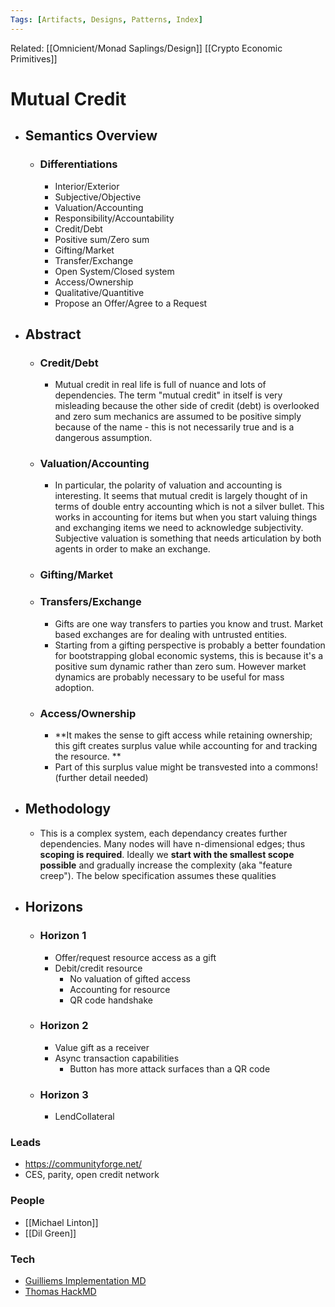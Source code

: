 ```yaml
---
Tags: [Artifacts, Designs, Patterns, Index]
---
```

Related: [[Omnicient/Monad Saplings/Design]] [[Crypto Economic Primitives]]

# Mutual Credit 

- ## Semantics Overview
    - ### Differentiations
        - Interior/Exterior
        - Subjective/Objective
        - Valuation/Accounting
        - Responsibility/Accountability
        - Credit/Debt
        - Positive sum/Zero sum
        - Gifting/Market
        - Transfer/Exchange
        - Open System/Closed system
        - Access/Ownership
        - Qualitative/Quantitive
        - Propose an Offer/Agree to a Request
- ## Abstract
    - ### Credit/Debt
        - Mutual credit in real life is full of nuance and lots of dependencies. The term "mutual credit" in itself is very misleading because the other side of credit (debt) is overlooked and zero sum mechanics are assumed to be positive simply because of the name - this is not necessarily true and is a dangerous assumption. 
    - ### Valuation/Accounting
        - In particular, the polarity of valuation and accounting is interesting. It seems that mutual credit is largely thought of in terms of double entry accounting which is not a silver bullet. This works in accounting for items but when you start valuing things and exchanging items we need to acknowledge subjectivity. Subjective valuation is something that needs articulation by both agents in order to make an exchange. 
    - ### Gifting/Market 
	- ### Transfers/Exchange
		- Gifts are one way transfers to parties you know and trust. Market based exchanges are for dealing with untrusted entities.  
		- Starting from a gifting perspective is probably a better foundation for bootstrapping global economic systems, this is because it's a positive sum dynamic rather than zero sum. However market dynamics are probably necessary to be useful for mass adoption. 
   - ### Access/Ownership
		- **It makes the sense to gift access while retaining ownership; this gift creates surplus value while accounting for and tracking the resource. **
		- Part of this surplus value might be transvested into a commons! (further detail needed)
- ## Methodology
    - This is a complex system, each dependancy creates further dependencies. Many nodes will have n-dimensional edges; thus **scoping is required**. Ideally we **start with the smallest scope possible** and gradually increase the complexity (aka "feature creep"). The below specification assumes these qualities
- ## Horizons
    - ### Horizon 1
        - Offer/request resource access as a gift
        - Debit/credit resource
            - No valuation of gifted access
            - Accounting for resource
            - QR code handshake
    - ### Horizon 2
        - Value gift as a receiver
        - Async transaction capabilities
            - Button has more attack surfaces than a QR code
    - ### Horizon 3
        - LendCollateral


### Leads
- https://communityforge.net/
- CES, parity, open credit network

### People
- [[Michael Linton]]
- [[Dil Green]]

### Tech
- [Guilliems Implementation MD](https://hackmd.io/X9KFfDJZRS2vL9uLOq1oAg?view)
- [Thomas HackMD](https://hackmd.io/Ad5gdsXWTj2S5AQv4SmAPA?view)